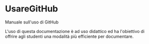 # UsareGitHub
Manuale sull'uso di GitHub

L'uso di questa documentazione è ad uso didattico ed ha l'obiettivo di offrire agli studenti una modalità più efficiente per documentare.
